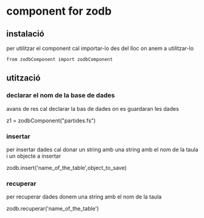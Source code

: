 # component for zodb
## instalació 
<p>per utilitzar el component cal importar-lo des del lloc on anem a utilitzar-lo </p>

```
from zodbComponent import zodbComponent
```
<h2>utització</h2> 

<h3>declarar el nom de la base de dades </h3>
<p>avans de res cal declarar la bas de dades on es guardaran les dades  
</p>
<p>z1 = zodbComponent("partides.fs") 
</p>

<h3>insertar </h3>
<p>per insertar dades cal donar un string amb  una string amb el nom de la taula i un objecte a insertar 
</p>
<p>zodb.insert('name_of_the_table',object_to_save) 
</p>


<h3>recuperar</h3>
<p>per recuperar dades donem una string amb el nom de la taula
</p>
<p>zodb.recuperar('name_of_the_table') </p>


